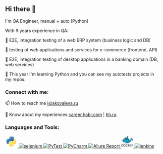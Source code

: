<h2 align="left">Hi there 👋</h1>
I'm QA Engineer, manual + auto (Python)

With 9 years experience in QA:

🔹 E2E, integration testing of a web ERP system (business logic and DB)

🔹 testing of web applications and services for e-commerce (frontend, API)

🔹 E2E, integration testing of desktop applications in a banking domain (DB, web services)

🌱 This year I'm learning Python and you can see my autotests projects in my repos.

<h3 align="left">Connect with me:</h3>

📫 How to reach me [i@skovaleva.ru](mailto:i@skovaleva.ru)

📄 Know about my experiences [career.habr.com](https://career.habr.com/stbelaya) | [hh.ru](https://skopin.hh.ru/resume/56f5725fff0b00daa30039ed1f466d4641656a)


<h3 align="left">Languages and Tools:</h3>
<p align="left"> <a href="https://www.python.org" target="_blank" rel="noreferrer"> <img src="https://raw.githubusercontent.com/devicons/devicon/master/icons/python/python-original.svg" alt="python" width="40" height="40"/> </a> <a href="https://www.selenium.dev" target="_blank" rel="noreferrer"> <img src="https://raw.githubusercontent.com/detain/svg-logos/780f25886640cef088af994181646db2f6b1a3f8/svg/selenium-logo.svg" alt="selenium" width="40" height="40"/> </a> <a href="https://pytest.org" target="_blank" rel="noreferrer"> <img src="https://user-images.githubusercontent.com/125028645/233774560-a3e2d06b-a8a0-4839-b2bc-950595923414.png" width="40" title="PyTest"> </a> <a href="https://www.jetbrains.com/pycharm/" target="_blank" rel="noreferrer"> <img src="https://user-images.githubusercontent.com/125028645/231810036-e2c7d063-3355-4c3f-9fd4-eb1f1fbd5bc7.png" width="40" title="PyCharm"> </a> <a href="https://docs.qameta.io/allure-report/" target="_blank" rel="noreferrer"> <img src="https://user-images.githubusercontent.com/125028645/233774771-7383cceb-07e5-4b3a-b411-7e0ffc467f15.png" width="40" title="Allure Report"> </a> <a href="https://www.docker.com/" target="_blank" rel="noreferrer"> <img src="https://raw.githubusercontent.com/devicons/devicon/master/icons/docker/docker-original-wordmark.svg" alt="docker" width="40" height="40"/> </a> <a href="https://www.jenkins.io" target="_blank" rel="noreferrer"> <img src="https://www.vectorlogo.zone/logos/jenkins/jenkins-icon.svg" alt="jenkins" width="40" height="40"/> </a> </p>
<a href="https://docs.qameta.io/allure-report/" target="_blank" rel="noreferrer"> 
<!--
**stbelaya/stbelaya** is a ✨ _special_ ✨ repository because its `README.md` (this file) appears on your GitHub profile.

Here are some ideas to get you started:

- 🔭 I’m currently working on ...
- 🌱 I’m currently learning ...
- 👯 I’m looking to collaborate on ...
- 🤔 I’m looking for help with ...
- 💬 Ask me about ...
- 📫 How to reach me: ...
- 😄 Pronouns: ...
- ⚡ Fun fact: ...
-->
